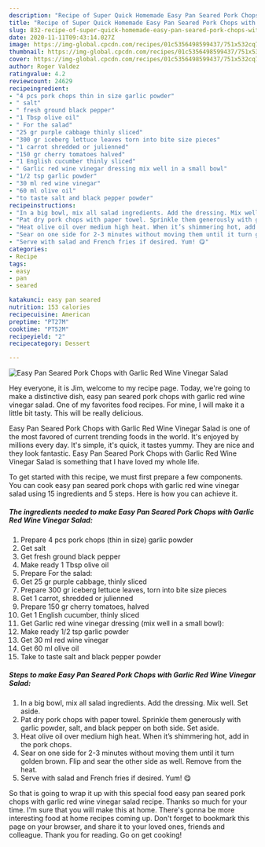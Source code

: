 ```yaml
---
description: "Recipe of Super Quick Homemade Easy Pan Seared Pork Chops with Garlic Red Wine Vinegar Salad"
title: "Recipe of Super Quick Homemade Easy Pan Seared Pork Chops with Garlic Red Wine Vinegar Salad"
slug: 832-recipe-of-super-quick-homemade-easy-pan-seared-pork-chops-with-garlic-red-wine-vinegar-salad
date: 2020-11-11T09:43:14.027Z
image: https://img-global.cpcdn.com/recipes/01c5356498599437/751x532cq70/easy-pan-seared-pork-chops-with-garlic-red-wine-vinegar-salad-recipe-main-photo.jpg
thumbnail: https://img-global.cpcdn.com/recipes/01c5356498599437/751x532cq70/easy-pan-seared-pork-chops-with-garlic-red-wine-vinegar-salad-recipe-main-photo.jpg
cover: https://img-global.cpcdn.com/recipes/01c5356498599437/751x532cq70/easy-pan-seared-pork-chops-with-garlic-red-wine-vinegar-salad-recipe-main-photo.jpg
author: Roger Valdez
ratingvalue: 4.2
reviewcount: 24629
recipeingredient:
- "4 pcs pork chops thin in size garlic powder"
- " salt"
- " fresh ground black pepper"
- "1 Tbsp olive oil"
- " For the salad"
- "25 gr purple cabbage thinly sliced"
- "300 gr iceberg lettuce leaves torn into bite size pieces"
- "1 carrot shredded or julienned"
- "150 gr cherry tomatoes halved"
- "1 English cucumber thinly sliced"
- " Garlic red wine vinegar dressing mix well in a small bowl"
- "1/2 tsp garlic powder"
- "30 ml red wine vinegar"
- "60 ml olive oil"
- "to taste salt and black pepper powder"
recipeinstructions:
- "In a big bowl, mix all salad ingredients. Add the dressing. Mix well. Set aside."
- "Pat dry pork chops with paper towel. Sprinkle them generously with garlic powder, salt, and black pepper on both side. Set aside."
- "Heat olive oil over medium high heat. When it’s shimmering hot, add in the pork chops."
- "Sear on one side for 2-3 minutes without moving them until it turn golden brown. Flip and sear the other side as well. Remove from the heat."
- "Serve with salad and French fries if desired. Yum! 😋"
categories:
- Recipe
tags:
- easy
- pan
- seared

katakunci: easy pan seared 
nutrition: 153 calories
recipecuisine: American
preptime: "PT27M"
cooktime: "PT52M"
recipeyield: "2"
recipecategory: Dessert

---
```



![Easy Pan Seared Pork Chops with Garlic Red Wine Vinegar Salad](https://img-global.cpcdn.com/recipes/01c5356498599437/751x532cq70/easy-pan-seared-pork-chops-with-garlic-red-wine-vinegar-salad-recipe-main-photo.jpg)

Hey everyone, it is Jim, welcome to my recipe page. Today, we're going to make a distinctive dish, easy pan seared pork chops with garlic red wine vinegar salad. One of my favorites food recipes. For mine, I will make it a little bit tasty. This will be really delicious.



Easy Pan Seared Pork Chops with Garlic Red Wine Vinegar Salad is one of the most favored of current trending foods in the world. It's enjoyed by millions every day. It's simple, it's quick, it tastes yummy. They are nice and they look fantastic. Easy Pan Seared Pork Chops with Garlic Red Wine Vinegar Salad is something that I have loved my whole life.


To get started with this recipe, we must first prepare a few components. You can cook easy pan seared pork chops with garlic red wine vinegar salad using 15 ingredients and 5 steps. Here is how you can achieve it.

<!--inarticleads1-->

##### The ingredients needed to make Easy Pan Seared Pork Chops with Garlic Red Wine Vinegar Salad:

1. Prepare 4 pcs pork chops (thin in size) garlic powder
1. Get  salt
1. Get  fresh ground black pepper
1. Make ready 1 Tbsp olive oil
1. Prepare  For the salad:
1. Get 25 gr purple cabbage, thinly sliced
1. Prepare 300 gr iceberg lettuce leaves, torn into bite size pieces
1. Get 1 carrot, shredded or julienned
1. Prepare 150 gr cherry tomatoes, halved
1. Get 1 English cucumber, thinly sliced
1. Get  Garlic red wine vinegar dressing (mix well in a small bowl):
1. Make ready 1/2 tsp garlic powder
1. Get 30 ml red wine vinegar
1. Get 60 ml olive oil
1. Take to taste salt and black pepper powder




<!--inarticleads2-->

##### Steps to make Easy Pan Seared Pork Chops with Garlic Red Wine Vinegar Salad:

1. In a big bowl, mix all salad ingredients. Add the dressing. Mix well. Set aside.
1. Pat dry pork chops with paper towel. Sprinkle them generously with garlic powder, salt, and black pepper on both side. Set aside.
1. Heat olive oil over medium high heat. When it’s shimmering hot, add in the pork chops.
1. Sear on one side for 2-3 minutes without moving them until it turn golden brown. Flip and sear the other side as well. Remove from the heat.
1. Serve with salad and French fries if desired. Yum! 😋




So that is going to wrap it up with this special food easy pan seared pork chops with garlic red wine vinegar salad recipe. Thanks so much for your time. I'm sure that you will make this at home. There's gonna be more interesting food at home recipes coming up. Don't forget to bookmark this page on your browser, and share it to your loved ones, friends and colleague. Thank you for reading. Go on get cooking!
